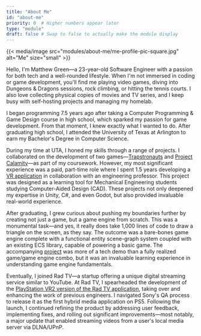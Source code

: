 ```yaml
---
title: "About Me"
id: "about-me"
priority: 0  # Higher numbers appear later
type: "module"
draft: false # Swap to false to actually make the module display
---
```


{{< media/image src="modules/about-me/me-profile-pic-square.jpg" alt="Me" size="small" >}}

Hello, I'm Matthew Green—a 23-year-old Software Engineer with a passion for both tech and a well-rounded lifestyle. When I'm not immersed in coding or game development, you'll find me playing video games, diving into Dungeons & Dragons sessions, rock climbing, or hitting the tennis courts. I also love collecting physical copies of movies and TV series, and I keep busy with self-hosting projects and managing my homelab.

I began programming 7.5 years ago after taking a Computer Programming & Game Design course in high school, which sparked my passion for game development. From that moment, I knew exactly what I wanted to do. After graduating high school, I attended the University of Texas at Arlington to earn my Bachelor's Degree in Computer Science.

During my time at UTA, I honed my skills through a range of projects. I collaborated on the development of two games—[Trapstronauts](/trapstronauts/) and [Project Calamity](/project-calamity/)—as part of my coursework. However, my most significant experience was a paid, part-time role where I spent 1.5 years developing a [VR application](/cad-model-viewer/) in collaboration with an engineering professor. This project was designed as a learning tool for Mechanical Engineering students studying Computer-Aided Design (CAD). These projects not only deepened my expertise in Unity, C#, and even Godot, but also provided invaluable real-world experience.

After graduating, I grew curious about pushing my boundaries further by creating not just a game, but a game engine from scratch. This was a monumental task—and yes, it really does take 1,000 lines of code to draw a triangle on the screen, as they say. The outcome was a bare-bones game engine complete with a functional entity scene-graph system coupled with an existing ECS library, capable of powering a basic game. The accompanying [project](/custom-game-engine-and-tech-demo/) was more of a tech demo than a fully realized game/game engine combo, but it was an invaluable learning experience in understanding game engine fundamentals.

Eventually, I joined Rad TV—a startup offering a unique digital streaming service similar to YouTube. At Rad TV, I spearheaded the development of the [PlayStation VR2 version of the Rad TV application](/rad-tv-for-ps-vr2/), taking over and enhancing the work of previous engineers. I navigated Sony's QA process to release it as the first hybrid media application on PS5. Following the launch, I continued refining the product by addressing user feedback, implementing fixes, and rolling out significant improvements—most notably, a major update that enabled streaming videos from a user's local media server via DLNA/UPnP.